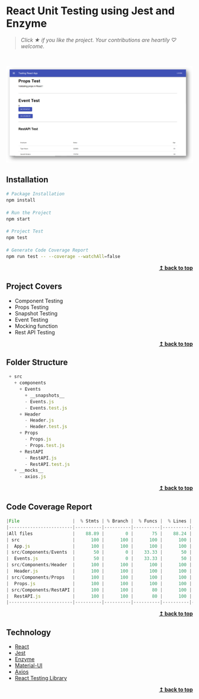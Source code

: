 # React Unit Testing using Jest and Enzyme

> *Click &#9733; if you like the project. Your contributions are heartily ♡ welcome.*

<br/>

<p align="center">
  <img src="assets/test-react.png" alt="Testing React using Jest and Enzyme" width="750px" />
</p>

## Installation

```bash
# Package Installation
npm install

# Run the Project
npm start

# Project Test
npm test

# Generate Code Coverage Report
npm run test -- --coverage --watchAll=false
```

<div align="right">
    <b><a href="#react-unit-test-using-jest-and-enzyme">↥ back to top</a></b>
</div>

## Project Covers

- Component Testing
- Props Testing
- Snapshot Testing
- Event Testing
- Mocking function
- Rest API Testing

<div align="right">
    <b><a href="#react-unit-test-using-jest-and-enzyme">↥ back to top</a></b>
</div>

## Folder Structure

```js
 + src
   + components
     + Events
	   + __snapshots__
	   - Events.js  
	   - Events.test.js
	 + Header
	   - Header.js
	   - Header.test.js
	 + Props
	   - Props.js
	   - Props.test.js
	 + RestAPI
	   - RestAPI.js
	   - RestAPI.test.js
   + __mocks__
     - axios.js
```

<div align="right">
    <b><a href="#react-unit-test-using-jest-and-enzyme">↥ back to top</a></b>
</div>

## Code Coverage Report

```js
|File                    |  % Stmts | % Branch |  % Funcs |  % Lines | Uncovered Line #s |
|------------------------|----------|----------|----------|----------|-------------------|
|All files               |    88.89 |        0 |       75 |    88.24 |                   |
| src                    |      100 |      100 |      100 |      100 |                   |
|  App.js                |      100 |      100 |      100 |      100 |                   |
| src/Components/Events  |       50 |        0 |    33.33 |       50 |                   |
|  Events.js             |       50 |        0 |    33.33 |       50 |             14,16 |
| src/Components/Header  |      100 |      100 |      100 |      100 |                   |
|  Header.js             |      100 |      100 |      100 |      100 |                   |
| src/Components/Props   |      100 |      100 |      100 |      100 |                   |
|  Props.js              |      100 |      100 |      100 |      100 |                   |
| src/Components/RestAPI |      100 |      100 |       80 |      100 |                   |
|  RestAPI.js            |      100 |      100 |       80 |      100 |                   |
|------------------------|----------|----------|----------|----------|-------------------|
```

<div align="right">
    <b><a href="#react-unit-test-using-jest-and-enzyme">↥ back to top</a></b>
</div>

## Technology

- [React](https://create-react-app.dev/docs/getting-started/)
- [Jest](https://jestjs.io/docs/en/getting-started.html)
- [Enzyme](https://enzymejs.github.io/enzyme/docs/installation/react-16.html)
- [Material-UI](https://material-ui.com/getting-started/installation/)
- [Axios](https://github.com/axios/axios)
- [React Testing Library](https://reactjs.org/docs/testing-recipes.html)

<div align="right">
    <b><a href="#react-unit-test-using-jest-and-enzyme">↥ back to top</a></b>
</div>

